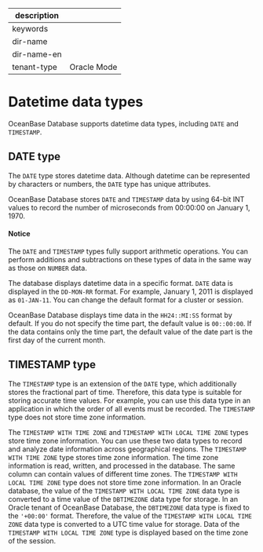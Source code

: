 |description||
|---|---|
|keywords||
|dir-name||
|dir-name-en||
|tenant-type|Oracle Mode|

# Datetime data types

OceanBase Database supports datetime data types, including `DATE` and `TIMESTAMP`.

## DATE type

The `DATE` type stores datetime data. Although datetime can be represented by characters or numbers, the `DATE` type has unique attributes.

OceanBase Database stores `DATE` and `TIMESTAMP` data by using 64-bit INT values to record the number of microseconds from 00:00:00 on January 1, 1970.

  <main id="notice" type='notice'>
    <h4>Notice</h4>
    <p>The <code>DATE</code> and <code>TIMESTAMP</code> types fully support arithmetic operations. You can perform additions and subtractions on these types of data in the same way as those on <code>NUMBER</code> data. </p>
  </main>

The database displays datetime data in a specific format. `DATE` data is displayed in the `DD-MON-RR` format. For example, January 1, 2011 is displayed as `01-JAN-11`. You can change the default format for a cluster or session.

OceanBase Database displays time data in the `HH24::MI:SS` format by default. If you do not specify the time part, the default value is `00::00:00`. If the data contains only the time part, the default value of the date part is the first day of the current month.

## TIMESTAMP type

The `TIMESTAMP` type is an extension of the `DATE` type, which additionally stores the fractional part of time. Therefore, this data type is suitable for storing accurate time values. For example, you can use this data type in an application in which the order of all events must be recorded. The `TIMESTAMP` type does not store time zone information.

The `TIMESTAMP WITH TIME ZONE` and `TIMESTAMP WITH LOCAL TIME ZONE` types store time zone information. You can use these two data types to record and analyze date information across geographical regions. The `TIMESTAMP WITH TIME ZONE` type stores time zone information. The time zone information is read, written, and processed in the database. The same column can contain values of different time zones. The `TIMESTAMP WITH LOCAL TIME ZONE` type does not store time zone information. In an Oracle database, the value of the `TIMESTAMP WITH LOCAL TIME ZONE` data type is converted to a time value of the `DBTIMEZONE` data type for storage. In an Oracle tenant of OceanBase Database, the `DBTIMEZONE` data type is fixed to the `'+00:00'` format. Therefore, the value of the `TIMESTAMP WITH LOCAL TIME ZONE` data type is converted to a UTC time value for storage. Data of the `TIMESTAMP WITH LOCAL TIME ZONE` type is displayed based on the time zone of the session.

